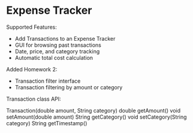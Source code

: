 # Expense Tracker

Supported Features:

- Add Transactions to an Expense Tracker
- GUI for browsing past transactions
- Date, price, and category tracking
- Automatic total cost calculation

Added Homework 2:
- Transaction filter interface
- Transaction filtering by amount or category

Transaction class API:

Transaction(double amount, String category)
double getAmount()
void setAmount(double amount)
String getCategory()
void setCategory(String category)
String getTimestamp()